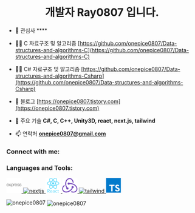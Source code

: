 <h1 align="center">개발자 Ray0807 입니다.</h1>


- 🌱 관심사 ****

- 👨‍💻 C 자료구조 및 알고리즘 [https://github.com/onepice0807/Data-structures-and-algorithms-C](https://github.com/onepice0807/Data-structures-and-algorithms-C)

- 👨‍💻 C# 자료구조 및 알고리즘 [https://github.com/onepice0807/Data-structures-and-algorithms-Csharp](https://github.com/onepice0807/Data-structures-and-algorithms-Csharp)

- 📝 블로그 [https://onepice0807.tistory.com](https://onepice0807.tistory.com)

- 💬 주요 기술 **C#, C, C++, Unity3D, react, next.js, tailwind**

- 📫 연락처 **onepice0807@gmail.com**

<h3 align="left">Connect with me:</h3>

<h3 align="left">Languages and Tools:</h3>
<p align="left"> <a href="https://expressjs.com" target="_blank" rel="noreferrer"> <img src="https://raw.githubusercontent.com/devicons/devicon/master/icons/express/express-original-wordmark.svg" alt="express" width="40" height="40"/> <a href="https://nextjs.org/" target="_blank" rel="noreferrer"> <img src="https://cdn.worldvectorlogo.com/logos/nextjs-2.svg" alt="nextjs" width="40" height="40"/> </a> <a href="https://reactjs.org/" target="_blank" rel="noreferrer"> <img src="https://raw.githubusercontent.com/devicons/devicon/master/icons/react/react-original-wordmark.svg" alt="react" width="40" height="40"/> </a> <a href="https://redux.js.org" target="_blank" rel="noreferrer"> <img src="https://raw.githubusercontent.com/devicons/devicon/master/icons/redux/redux-original.svg" alt="redux" width="40" height="40"/> </a> <a href="https://tailwindcss.com/" target="_blank" rel="noreferrer"> <img src="https://www.vectorlogo.zone/logos/tailwindcss/tailwindcss-icon.svg" alt="tailwind" width="40" height="40"/> </a> <a href="https://www.typescriptlang.org/" target="_blank" rel="noreferrer"> <img src="https://raw.githubusercontent.com/devicons/devicon/master/icons/typescript/typescript-original.svg" alt="typescript" width="40" height="40"/> </a> </p>

<p><img align="left" src="https://github-readme-stats.vercel.app/api/top-langs?username=onepice0807&show_icons=true&locale=en&layout=compact" alt="onepice0807" /></p>

<p>&nbsp;<img align="center" src="https://github-readme-stats.vercel.app/api?username=onepice0807&show_icons=true&locale=en" alt="onepice0807" /></p>
